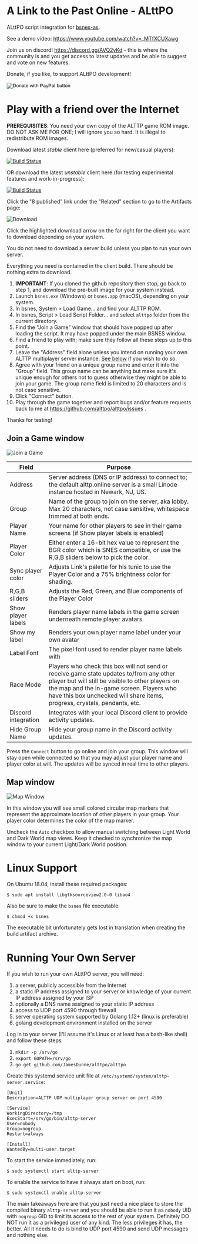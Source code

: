 # A Link to the Past Online - ALttPO
ALttPO script integration for [bsnes-as](//github.com/alttpo/bsnes-as).

See a demo video: https://www.youtube.com/watch?v=_MTfXCUXawg

Join us on discord! https://discord.gg/AVQ2yKd - this is where the community is and you get access to latest updates and be able to suggest and vote on new features.

Donate, if you like, to support ALttPO development!

<form action="https://www.paypal.com/cgi-bin/webscr" method="post" target="_top">
<input type="hidden" name="cmd" value="_donations" />
<input type="hidden" name="business" value="WC53V2L3ZX4DC" />
<input type="hidden" name="item_name" value="ALttPO Development" />
<input type="hidden" name="currency_code" value="USD" />
<input type="image" src="https://www.paypalobjects.com/en_US/i/btn/btn_donateCC_LG.gif" border="0" name="submit" title="PayPal - The safer, easier way to pay online!" alt="Donate with PayPal button" />
<img alt="" border="0" src="https://www.paypal.com/en_US/i/scr/pixel.gif" width="1" height="1" />
</form>

# Play with a friend over the Internet

**PREREQUISITES**: You need your own copy of the ALTTP game ROM image. DO NOT ASK ME FOR ONE; I will ignore you so hard. It is illegal to redistribute ROM images.

Download latest _stable_ client here (preferred for new/casual players):

[![Build Status](https://dev.azure.com/ALttPO/alttpo/_apis/build/status/alttpo.alttpo?branchName=stable)](https://dev.azure.com/ALttPO/alttpo/_build/latest?definitionId=4&branchName=master)

OR download the latest _unstable_ client here (for testing experimental features and work-in-progress):

[![Build Status](https://dev.azure.com/ALttPO/alttpo/_apis/build/status/alttpo.alttpo?branchName=unstable)](https://dev.azure.com/ALttPO/alttpo/_build/latest?definitionId=4&branchName=unstable)

Click the "8 published" link under the "Related" section to go to the Artifacts page:

![Download](static/azure-download.png)

Click the highlighted download arrow on the far right for the client you want to download depending on your system.

You do not need to download a server build unless you plan to run your own server.

Everything you need is contained in the client build. There should be nothing extra to download.

1. **IMPORTANT**: If you cloned the github repository then stop, go back to step 1, and download the pre-built image for your system instead.
1. Launch `bsnes.exe` (Windows) or `bsnes.app` (macOS), depending on your system.
1. In bsnes, System > Load Game... and find your ALTTP ROM.
1. In bsnes, Script > Load Script Folder... and select `alttpo` folder from the current directory.
1. Find the "Join a Game" window that should have popped up after loading the script. It may have popped under the main BSNES window.
1. Find a friend to play with; make sure they follow all these steps up to this point.
1. Leave the "Address" field alone unless you intend on running your own ALTTP multiplayer server instance. [See below](#running-your-own-server) if you wish to do so.
1. Agree with your friend on a unique group name and enter it into the "Group" field. This group name can be anything but make sure it's unique enough for others not to guess otherwise they might be able to join your game. The group name field is limited to 20 characters and is not case sensitive.
1. Click "Connect" button.
1. Play through the game together and report bugs and/or feature requests back to me at https://github.com/alttpo/alttpo/issues .

Thanks for testing!

## Join a Game window
![Join a Game](static/join-a-game-2.png)

| Field               | Purpose                                                                                                                                                                                                                                                                |
|---------------------|------------------------------------------------------------------------------------------------------------------------------------------------------------------------------------------------------------------------------------------------------------------------|
| Address             | Server address (DNS or IP address) to connect to; the default alttp.online server is a small Linode instance hosted in Newark, NJ, US.                                                                                                                                 |
| Group               | Name of the group to join on the server, aka lobby. Max 20 characters, not case sensitive, whitespace trimmed at both ends.                                                                                                                                            |
| Player Name         | Your name for other players to see in their game screens (if Show player labels is enabled)                                                                                                                                                                            |
| Player Color        | Either enter a 16-bit hex value to represent the BGR color which is SNES compatible, or use the R,G,B sliders below to pick the color.                                                                                                                                 |
| Sync player color   | Adjusts Link's palette for his tunic to use the Player Color and a 75% brightness color for shading.                                                                                                                                                                   |
| R,G,B sliders       | Adjusts the Red, Green, and Blue components of the Player Color                                                                                                                                                                                                        |
| Show player labels  | Renders player name labels in the game screen underneath remote player avatars                                                                                                                                                                                         |
| Show my label       | Renders your own player name label under your own avatar                                                                                                                                                                                                               |
| Label Font          | The pixel font used to render player name labels with                                                                                                                                                                                                                  |
| Race Mode           | Players who check this box will not send or receive game state updates to/from any other player but will still be visible to other players on the map and the in-game screen. Players who have this box unchecked will share items, progress, crystals, pendants, etc. |
| Discord integration | Integrates with your local Discord client to provide activity updates.                                                                                                                                                                                                 |
| Hide Group Name     | Hide your group name in the Discord activity updates.                                                                                                                                                                                                                  |

Press the `Connect` button to go online and join your group. This window will stay open while connected so that you may adjust your player name and player color at will. The updates will be synced in real time to other players.

## Map window
![Map Window](static/map-window.png)

In this window you will see small colored circular map markers that represent the approximate location of other players in your group. Your player color determines the color of the map marker.

Uncheck the `Auto` checkbox to allow manual switching between Light World and Dark World map views. Keep it checked to synchronize the map window to your current Light/Dark World position.

# Linux Support

On Ubuntu 18.04, install these required packages:
```
$ sudo apt install libgtksourceview2.0-0 libao4
```

Also be sure to make the `bsnes` file executable:
```
$ chmod +x bsnes
```

The executable bit unfortunately gets lost in translation when creating the build artifact archive.

# Running Your Own Server

If you wish to run your own ALttPO server, you will need:

1. a server, publicly accessible from the Internet
1. a static IP address assigned to your server or knowledge of your current IP address assigned by your ISP
1. optionally a DNS name assigned to your static IP address
1. access to UDP port 4590 through firewall
1. server operating system supported by Golang 1.12+ (linux is preferable)
1. golang development environment installed on the server

Log in to your server (I'll assume it's Linux or at least has a bash-like shell) and follow these steps:

1. `mkdir -p /srv/go`
1. `export GOPATH=/srv/go`
1. `go get github.com/JamesDunne/alttpo/alttpo`

Create this systemd service unit file at `/etc/systemd/system/alttp-server.service`:

```
[Unit]
Description=ALTTP UDP multiplayer group server on port 4590

[Service]
WorkingDirectory=/tmp
ExecStart=/srv/go/bin/alttp-server
User=nobody
Group=nogroup
Restart=always

[Install]
WantedBy=multi-user.target
```
 
To start the service immediately, run:
```
$ sudo systemctl start alttp-server
```

To enable the service to have it always start on boot, run:
```
$ sudo systemctl enable alttp-server
```

The main takeaways here are that you just need a nice place to store the compiled binary `alttp-server` and you should be able to run it as `nobody` UID with `nogroup` GID to limit its access to the rest of your system. Definitely DO NOT run it as a privileged user of any kind. The less privileges it has, the better. All it needs to do is bind to UDP port 4590 and send UDP messages and nothing else.
